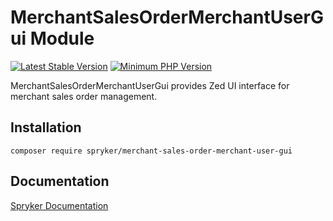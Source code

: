 # MerchantSalesOrderMerchantUserGui Module
[![Latest Stable Version](https://poser.pugx.org/spryker/merchant-sales-order-merchant-user-gui/v/stable.svg)](https://packagist.org/packages/spryker/merchant-sales-order-merchant-user-gui)
[![Minimum PHP Version](https://img.shields.io/badge/php-%3E%3D%207.4-8892BF.svg)](https://php.net/)

MerchantSalesOrderMerchantUserGui provides Zed UI interface for merchant sales order management.

## Installation

```
composer require spryker/merchant-sales-order-merchant-user-gui
```

## Documentation

[Spryker Documentation](https://docs.spryker.com)
